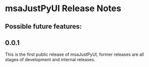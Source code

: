 # msaJustPyUI Release Notes
## Possible future features:

## 0.0.1

This is the first public release of msaJustPyUI, former releases are all stages of development and internal releases.

